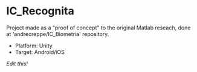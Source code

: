 # IC_Recognita

Project made as a "proof of concept" to the original Matlab reseach, done at 
'andrecreppe/IC_Biometria' repository.

- Platform: Unity
- Target: Android/iOS

*Edit this!*